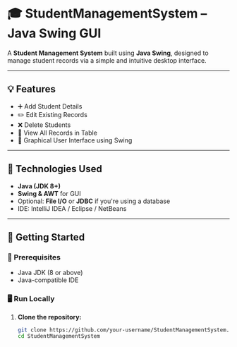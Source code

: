 # 🎓 StudentManagementSystem – Java Swing GUI

A **Student Management System** built using **Java Swing**, designed to manage student records via a simple and intuitive desktop interface.

---

## 💡 Features

- ➕ Add Student Details
- ✏️ Edit Existing Records
- ❌ Delete Students
- 📃 View All Records in Table
- 🎨 Graphical User Interface using Swing

---

## 🧰 Technologies Used

- **Java (JDK 8+)**
- **Swing & AWT** for GUI
- Optional: **File I/O** or **JDBC** if you're using a database
- IDE: IntelliJ IDEA / Eclipse / NetBeans

---

## 🚀 Getting Started

### 🔧 Prerequisites
- Java JDK (8 or above)
- Java-compatible IDE

### 🖥️ Run Locally

1. **Clone the repository:**
   ```bash
   git clone https://github.com/your-username/StudentManagementSystem.git
   cd StudentManagementSystem
